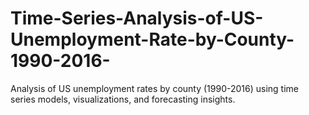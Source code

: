 # Time-Series-Analysis-of-US-Unemployment-Rate-by-County-1990-2016-
Analysis of US unemployment rates by county (1990-2016) using time series models, visualizations, and forecasting insights.
